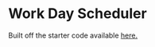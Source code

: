 # Work Day Scheduler

Built off the starter code available [here.](https://github.com/coding-boot-camp/super-disco)
